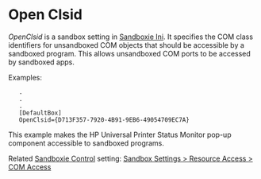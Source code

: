 # Open Clsid

_OpenClsid_ is a sandbox setting in [Sandboxie Ini](SandboxieIni.md). It specifies the COM class identifiers for unsandboxed COM objects that should be accessible by a sandboxed program. This allows unsandboxed COM ports to be accessed by sandboxed apps.

Examples:
```
   .
   .
   .
   [DefaultBox]
   OpenClsid={D713F357-7920-4B91-9EB6-49054709EC7A}
```

This example makes the HP Universal Printer Status Monitor pop-up component accessible to sandboxed programs.

Related [Sandboxie Control](SandboxieControl.md) setting: [Sandbox Settings > Resource Access > COM Access](ResourceAccessSettings.md#com-access)
